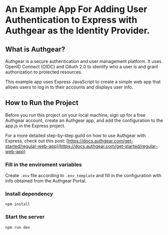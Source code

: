 # An Example App For Adding User Authentication to Express with Authgear as the Identity Provider.

## What is Authgear?
Authgear is a secure authentication and user management platform. It uses OpenID Connect (OIDC) and OAuth 2.0 to identify who a user is and grant authorization to protected resources.

This example app uses Express JavaScript to create a simple web app that allows users to log in to their accounts and displays user info.

## How to Run the Project
Before you run this project on your local machine, sign up for a free Authgear account, create an Authgear app, and add the configuration to the app.js in the Express project.

For a more detailed step-by-step guild on how to use Authgear with Express, check out this post:
[https://docs.authgear.com/get-started/regular-web-app](https://docs.authgear.com/get-started/regular-web-app)

### Fill in the enviroment variables

Create `.env` file according to `.env_template` and fill in the configuration with info obtained from the Authgear Portal.

### Install dependency

```
npm install
```

### Start the server

```
npm run dev
```